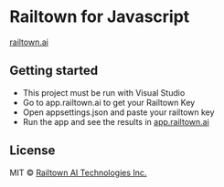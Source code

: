 ﻿# Railtown for Javascript
[railtown.ai](https://www.railtown.ai/)


## Getting started
- This project must be run with Visual Studio
- Go to app.railtown.ai to get your Railtown Key
- Open appsettings.json and paste your railtown key
- Run the app and see the results in [app.railtown.ai](https://www.railtown.ai/)

## License

MIT  © [Railtown AI Technologies Inc.](https://www.railtown.ai/)